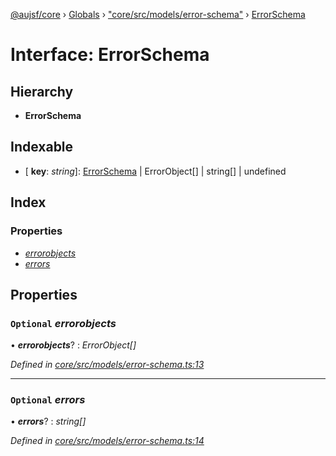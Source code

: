 [@aujsf/core](../README.md) › [Globals](../globals.md) › ["core/src/models/error-schema"](../modules/_core_src_models_error_schema_.md) › [ErrorSchema](_core_src_models_error_schema_.errorschema.md)

# Interface: ErrorSchema

## Hierarchy

* **ErrorSchema**

## Indexable

* \[ **key**: *string*\]: [ErrorSchema](_core_src_models_error_schema_.errorschema.md) | ErrorObject[] | string[] | undefined

## Index

### Properties

* [_errorobjects_](_core_src_models_error_schema_.errorschema.md#optional-_errorobjects_)
* [_errors_](_core_src_models_error_schema_.errorschema.md#optional-_errors_)

## Properties

### `Optional` _errorobjects_

• **_errorobjects_**? : *ErrorObject[]*

*Defined in [core/src/models/error-schema.ts:13](https://github.com/jbockle/au-jsonschema-form/blob/edb7bd4/packages/core/src/models/error-schema.ts#L13)*

___

### `Optional` _errors_

• **_errors_**? : *string[]*

*Defined in [core/src/models/error-schema.ts:14](https://github.com/jbockle/au-jsonschema-form/blob/edb7bd4/packages/core/src/models/error-schema.ts#L14)*

